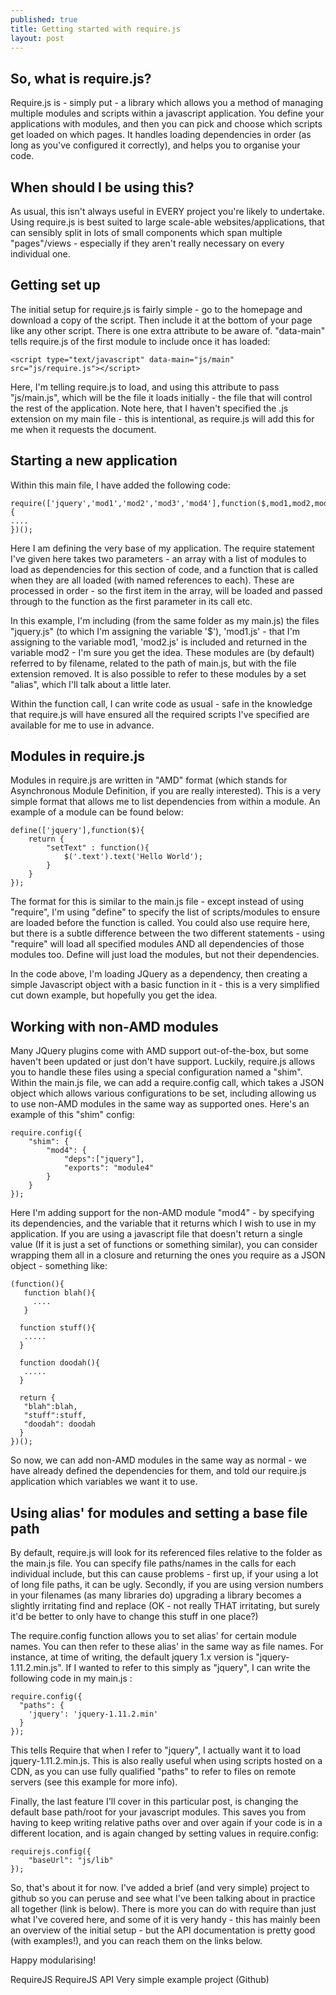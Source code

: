 ```yaml
---
published: true
title: Getting started with require.js
layout: post
---
```

## So, what is require.js?
Require.js is  - simply put - a library which allows you a method of managing multiple modules and scripts within a javascript application. You define your applications with modules, and then you can pick and choose which scripts get loaded on which pages. It handles loading dependencies in order (as long as you've configured it correctly), and helps you to organise your code.

## When should I be using this?
As usual, this isn't always useful in EVERY project you're likely to undertake. Using require.js is best suited to large scale-able websites/applications, that can sensibly split in lots of small components which span multiple "pages"/views - especially if they aren't really necessary on every individual one.

## Getting set up
The initial setup for require.js is fairly simple - go to the homepage and download a copy of the script. Then include it at the bottom of your page like any other script. There is one extra attribute to be aware of. "data-main" tells require.js of the first module to include once it has loaded:

    <script type="text/javascript" data-main="js/main" src="js/require.js"></script>

Here, I'm telling require.js to load, and using this attribute to pass "js/main.js", which will be the file it loads initially - the file that will control the rest of the application. Note here, that I haven't specified the .js extension on my main file - this is intentional, as require.js will add this for me when it requests the document.

## Starting a new application
Within this main file, I have added the following code:

    require(['jquery','mod1','mod2','mod3','mod4'],function($,mod1,mod2,mod3,mod4){
    ....
    })();

Here I am defining the very base of my application. The require statement I've given here takes two parameters - an array with a list of modules to load as dependencies for this section of code, and a function that is called when they are all loaded (with named references to each). These are processed in order - so the first item in the array, will be loaded and passed through to the function as the first parameter in its call etc.

In this example, I'm including (from the same folder as my main.js) the files "jquery.js" (to which I'm assigning the variable '$'), 'mod1.js' - that I'm assigning to the variable mod1, 'mod2.js' is included and returned in the variable mod2 - I'm sure you get the idea. These modules are (by default) referred to by filename, related to the path of main.js, but with the file extension removed. It is also possible to refer to these modules by a set "alias", which I'll talk about a little later.

Within the function call, I can write code as usual - safe in the knowledge that require.js will have ensured all the required scripts I've specified are available for me to use in advance.

## Modules in require.js
Modules in require.js are written in "AMD" format (which stands for Asynchronous Module Definition, if you are really interested). This is a very simple format that allows me to list dependencies from within a module. An example of a module can be found below:

    define(['jquery'],function($){
	    return {
    		"setText" : function(){
	    		$('.text').text('Hello World');
		    }
	    }
    });

The format for this is similar to the main.js file - except instead of using "require", I'm using "define" to specify the list of scripts/modules to ensure are loaded before the function is called. You could also use require here, but there is a subtle difference between the two different statements - using "require" will load all specified modules AND all dependencies of those modules too. Define will just load the modules, but not their dependencies.

In the code above, I'm loading JQuery as a dependency, then creating a simple Javascript object with a basic function in it - this is a very simplified cut down example, but hopefully you get the idea.

## Working with non-AMD modules
Many JQuery plugins come with AMD support out-of-the-box, but some haven't been updated or just don't have support. Luckily, require.js allows you to handle these files using a special configuration named a "shim". Within the main.js file, we can add a require.config call, which takes a JSON object which allows various configurations to be set, including allowing us to use non-AMD modules in the same way as supported ones. Here's an example of this "shim" config:

    require.config({
    	"shim": {
    		"mod4": {
		    	"deps":["jquery"],
	    		"exports": "module4"
	    	}
    	}
    });

Here I'm adding support for the non-AMD module "mod4" - by specifying its dependencies, and the variable that it returns which I wish to use in my application. If you are using a javascript file that doesn't return a single value (If it is just a set of functions or something similar), you can consider wrapping them all in a closure and returning the ones you require as a JSON object - something like:

    (function(){
       function blah(){
         ....
       }

      function stuff(){
       .....
      }

      function doodah(){
       .....
      }

      return {
       "blah":blah,
       "stuff":stuff,
       "doodah": doodah
      }
    })();


So now, we can add non-AMD modules in the same way as normal - we have already defined the dependencies for them, and told our require.js application which variables we want it to use.

## Using alias' for modules and setting a base file path
By default, require.js will look for its referenced files relative to the folder as the main.js file. You can specify file paths/names in the calls for each individual include, but this can cause problems - first up, if your using a lot of long file paths, it can be ugly. Secondly, if you are using version numbers in your filenames (as many libraries do) upgrading a library becomes a slightly irritating find and replace (OK - not really THAT irritating, but surely it'd be better to only have to change this stuff in one place?)

The require.config function allows you to set alias' for certain module names. You can then refer to these alias' in the same way as file names. For instance, at time of writing, the default jquery 1.x version is "jquery-1.11.2.min.js". If I wanted to refer to this simply as "jquery", I can write the following code in my main.js :

    require.config({
      "paths": {
        'jquery': 'jquery-1.11.2.min'
      }
    });

This tells Require that when I refer to "jquery", I actually want it to load jquery-1.11.2.min.js. This is also really useful when using scripts hosted on a CDN, as you can use fully qualified "paths" to refer to files on remote servers (see this example for more info).

Finally, the last feature I'll cover in this particular post, is changing the default base path/root for your javascript modules. This saves you from having to keep writing relative paths over and over again if your code is in a different location, and is again changed by setting values in require.config:

    requirejs.config({
        "baseUrl": "js/lib"
    });

So, that's about it for now. I've added a brief (and very simple) project to github so you can peruse and see what I've been talking about in practice all together (link is below). There is more you can do with require than just what I've covered here, and some of it is very handy - this has mainly been an overview of the initial setup - but the API documentation is pretty good (with examples!), and you can reach them on the links below.

Happy modularising!

RequireJS
RequireJS API
Very simple example project (Github)
